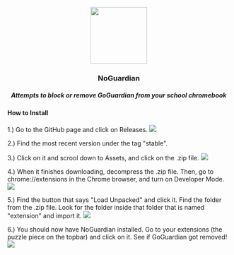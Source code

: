 <p align=center>
  <img src="https://github.com/bensyxx/NoGuardian/blob/main/NoGuardian/src/NoGuardian.png" length="128" height="128">
</p>

<h3 align=center>NoGuardian</h3>
<h5 align=center>Attempts to block or remove GoGuardian from your school chromebook</h5>

<h4>How to Install</h4>

1.) Go to the GitHub page and click on Releases.
<img src="https://github.com/bensyxx/NoGuardian/blob/main/Screen%20Shot%202023-01-31%20at%206.00.27%20PM.png">

2.) Find the most recent version under the tag "stable".

3.) Click on it and scrool down to Assets, and click on the .zip file.
<img src="https://github.com/bensyxx/NoGuardian/blob/main/Screen%20Shot%202023-01-31%20at%206.02.02%20PM.png">

4.) When it finishes downloading, decompress the .zip file. Then, go to chrome://extensions in the Chrome browser, and turn on Developer Mode.
<img src="https://github.com/bensyxx/NoGuardian/blob/main/Screen%20Shot%202023-01-31%20at%206.03.01%20PM.png">

5.) Find the button that says "Load Unpacked" and click it. Find the folder from the .zip file. Look for the folder inside that folder that is named "extension" and import it.
<img src="https://github.com/bensyxx/NoGuardian/blob/main/Screen%20Shot%202023-01-31%20at%206.04.34%20PM.png">

6.) You should now have NoGuardian installed. Go to your extensions (the puzzle piece on the topbar) and click on it. See if GoGuardian got removed!
<img src="https://github.com/bensyxx/NoGuardian/blob/main/Screen%20Shot%202023-01-31%20at%206.04.43%20PM.png">
